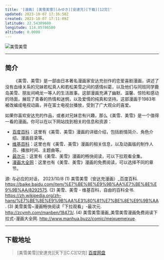```yaml
---
title: '[漫画] [美雪美雪][みゆき][安達充][下载][12完]'
updated: 2023-10-07 17:16:58Z
created: 2023-10-07 17:11:09Z
latitude: 22.54309600
longitude: 114.05786500
altitude: 0.0000
---
```


![美雪美雪](https://jsd.cdn.zzko.cn/gh/shuiwudengli/images@master/meixuemeixue.78cszmi11hs0.webp)
***
## 简介
&emsp;&emsp;《美雪、美雪》是一部由日本著名漫画家安达充创作的恋爱喜剧漫画，讲述了没有血缘关系的兄妹若松真人和若松美雪之间的感情纠葛，以及他们与同班同学鹿岛美雪、朋友间崎龙一等人的生活故事。这部漫画充满了幽默、温馨、惊险和感动的场面，展现了青春的热情和迷惘，以及爱情的纯真和坚持。这部漫画于1983年被改编成电视动画，并在富士电视台播放，受到了广大观众的喜爱。

如果你喜欢安达充的作品，或者对兄妹恋有兴趣，那么《美雪、美雪》是一个值得一看的漫画。你可以在以下网站找到相关的信息和资源：

- [百度百科](^1^)：这里有《美雪、美雪》漫画的详细介绍，包括剧情简介、角色介绍、漫画目录等。
- [维基百科](^2^)：这里也有《美雪、美雪》漫画的相关信息，以及动画版的制作人员、播放时间、主题曲等。
- [最次元](^3^)：这里有《美雪、美雪》漫画的畅快阅读，可以下拉观看全集。
- [漫画大全网](^4^)：这里也有《美雪、美雪》漫画的免费阅读，可以选择不同的章节。

源: 与必应的对话， 2023/10/8
(1) 美雪美雪（安达充漫画）_百度百科. https://baike.baidu.com/item/%E7%BE%8E%E9%9B%AA%E7%BE%8E%E9%9B%AA/8292575.
(2) 美雪、美雪 - 维基百科，自由的百科全书. https://zh.wikipedia.org/zh-hans/%E7%BE%8E%E9%9B%AA%E3%80%81%E7%BE%8E%E9%9B%AA.
(3) 美雪美雪~漫画畅快阅读「下拉观看」-最次元. http://zcymh.com/manben/18473/.
(4) 美雪美雪漫画_美雪美雪漫画免费阅读下拉式-漫画大全网. http://www.manhua.buzz/comic/meixuemeixue.
* * *
## 下载地址
> [美雪美雪][安達充][天下][C.C][12完]
> [百度网盘](https://pan.baidu.com/s/1gJjMg6azo3PlDRi3KggevA?pwd=5a8y)